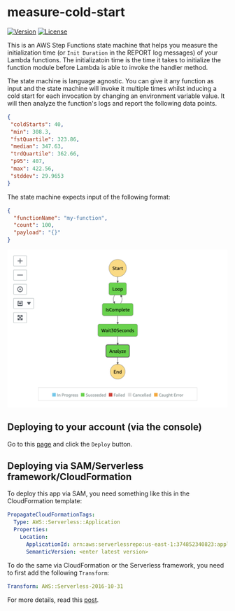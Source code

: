 # measure-cold-start

[![Version](https://img.shields.io/badge/semver-1.3.3-blue)](template.yml)
[![License](https://img.shields.io/badge/License-Apache%202.0-blue.svg)](LICENSE)

This is an AWS Step Functions state machine that helps you measure the initialization time (or `Init Duration` in the REPORT log messages) of your Lambda functions. The initializatoin time is the time it takes to initialize the function module before Lambda is able to invoke the handler method.

The state machine is language agnostic. You can give it any function as input and the state machine will invoke it multiple times whilst inducing a cold start for each invocation by changing an environment variable value. It will then analyze the function's logs and report the following data points.

 ```json
{
  "coldStarts": 40,
  "min": 308.3,
  "fstQuartile": 323.86,
  "median": 347.63,
  "trdQuartile": 362.66,
  "p95": 407,
  "max": 422.56,
  "stddev": 29.9653
}
 ```

The state machine expects input of the following format:

```json
{
  "functionName": "my-function",
  "count": 100,
  "payload": "{}"
}
```

![](/imgs/Screenshot.png)

## Deploying to your account (via the console)

Go to this [page](https://serverlessrepo.aws.amazon.com/applications/arn:aws:serverlessrepo:us-east-1:374852340823:applications~measure-cold-start) and click the `Deploy` button.

## Deploying via SAM/Serverless framework/CloudFormation

To deploy this app via SAM, you need something like this in the CloudFormation template:

```yml
PropagateCloudFormationTags:
  Type: AWS::Serverless::Application
  Properties:
    Location:
      ApplicationId: arn:aws:serverlessrepo:us-east-1:374852340823:applications/measure-cold-start
      SemanticVersion: <enter latest version>
```

To do the same via CloudFormation or the Serverless framework, you need to first add the following `Transform`:

```yml
Transform: AWS::Serverless-2016-10-31
```

For more details, read this [post](https://theburningmonk.com/2019/05/how-to-include-serverless-repository-apps-in-serverless-yml/).
